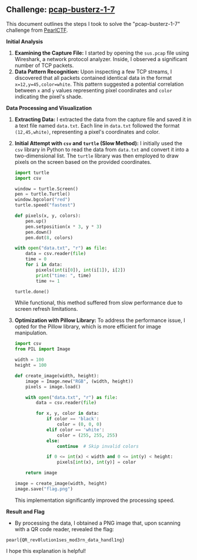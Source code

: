 ## Challenge: [pcap-busterz-1-7](https://pearlctf.in/challenges#pcap-busterz-1-7)

This document outlines the steps I took to solve the "pcap-busterz-1-7" challenge from [PearlCTF](https://pearlctf.in/).

**Initial Analysis**

1. **Examining the Capture File:**
   I started by opening the `sus.pcap` file using Wireshark, a network protocol analyzer. Inside, I observed a significant number of TCP packets.
2. **Data Pattern Recognition:**
   Upon inspecting a few TCP streams, I discovered that all packets contained identical data in the format `x=12,y=45,color=white`. This pattern suggested a potential correlation between `x` and `y` values representing pixel coordinates and `color` indicating the pixel's shade.

**Data Processing and Visualization**

1. **Extracting Data:**
   I extracted the data from the capture file and saved it in a text file named `data.txt`. Each line in `data.txt` followed the format `(12,45,white)`, representing a pixel's coordinates and color.
2. **Initial Attempt with `csv` and `turtle` (Slow Method):**
   I initially used the `csv` library in Python to read the data from `data.txt` and convert it into a two-dimensional list. The `turtle` library was then employed to draw pixels on the screen based on the provided coordinates.


   ```python
   import turtle
   import csv

   window = turtle.Screen()
   pen = turtle.Turtle()
   window.bgcolor("red")
   turtle.speed("fastest")

   def pixels(x, y, colors):
       pen.up()
       pen.setposition(x * 3, y * 3)
       pen.down()
       pen.dot(8, colors)

   with open("data.txt", "r") as file:
       data = csv.reader(file)
       time = 0
       for i in data:
           pixels(int(i[0]), int(i[1]), i[2])
           print("time: ", time)
           time += 1

   turtle.done()
   ```

   While functional, this method suffered from slow performance due to screen refresh limitations.
3. **Optimization with Pillow Library:**
   To address the performance issue, I opted for the Pillow library, which is more efficient for image manipulation.


   ```python
   import csv
   from PIL import Image

   width = 100
   height = 100

   def create_image(width, height):
       image = Image.new("RGB", (width, height))
       pixels = image.load()

       with open("data.txt", "r") as file:
           data = csv.reader(file)

           for x, y, color in data:
               if color == 'black':
                   color = (0, 0, 0)
               elif color == 'white':
                   color = (255, 255, 255)
               else:
                   continue  # Skip invalid colors

               if 0 <= int(x) < width and 0 <= int(y) < height:
                   pixels[int(x), int(y)] = color

       return image

   image = create_image(width, height)
   image.save("flag.png")
   ```

   This implementation significantly improved the processing speed.

**Result and Flag**

* By processing the data, I obtained a PNG image that, upon scanning with a QR code reader, revealed the flag:

```
pearl{QR_rev0lution1ses_mod3rn_data_handl1ng}
```

I hope this explanation is helpful!